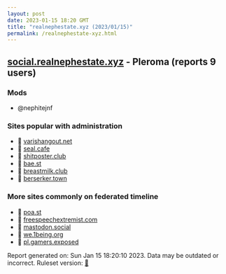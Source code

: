 ```yaml
---
layout: post
date: 2023-01-15 18:20 GMT
title: "realnephestate.xyz (2023/01/15)"
permalink: /realnephestate-xyz.html
---
```


## [social.realnephestate.xyz](https://social.realnephestate.xyz) - Pleroma (reports 9 users)

### Mods
 * @nephitejnf

### Sites popular with administration

* 🐘 [varishangout.net](/varishangout-net.html)
* 🐘 [seal.cafe](/seal-cafe.html)
* 🐘 [shitposter.club](/shitposter-club.html)
* 🐘 [bae.st](/bae-st.html)
* 🐘 [breastmilk.club](/breastmilk-club.html)
* 🐘 [berserker.town](/berserker-town.html)

### More sites commonly on federated timeline

* 🐘 [poa.st](/poa-st.html)
* 🐘 [freespeechextremist.com](/freespeechextremist-com.html)
* 🐘 [mastodon.social](/mastodon-social.html)
* 🐘 [we.1being.org](/we-1being-org.html)
* 🐘 [pl.gamers.exposed](/pl-gamers-exposed.html)

Report generated on: Sun Jan 15 18:20:10 2023. Data may be outdated or incorrect.
Ruleset version: [🧁](/version-cupcake)
